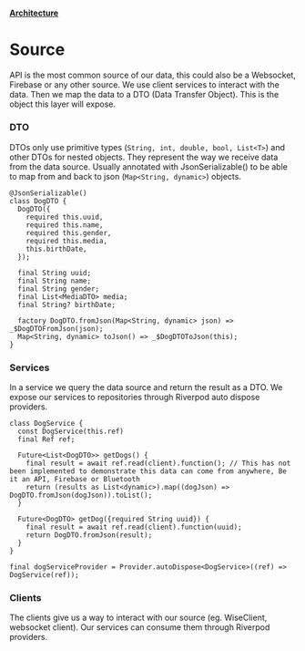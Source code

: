 #### [Architecture](/architecture.md)

# Source

API is the most common source of our data, this could also be a Websocket, Firebase or any other source. We use client services to interact with the data. Then we map the data to a DTO (Data Transfer Object). This is the object this layer will expose.

### DTO

DTOs only use primitive types (`String, int, double, bool, List<T>`) and other DTOs for nested objects. They represent the way we receive data from the data source. Usually annotated with JsonSerializable() to be able to map from and back to json (`Map<String, dynamic>`) objects.

```
@JsonSerializable()
class DogDTO {
  DogDTO({
    required this.uuid,
    required this.name,
    required this.gender,
    required this.media,
    this.birthDate,
  });

  final String uuid;
  final String name;
  final String gender;
  final List<MediaDTO> media;
  final String? birthDate;

  factory DogDTO.fromJson(Map<String, dynamic> json) => _$DogDTOFromJson(json);
  Map<String, dynamic> toJson() => _$DogDTOToJson(this);
}
```

### Services

In a service we query the data source and return the result as a DTO. We expose our services to repositories through Riverpod auto dispose providers.

```
class DogService {
  const DogService(this.ref)
  final Ref ref;

  Future<List<DogDTO>> getDogs() {
    final result = await ref.read(client).function(); // This has not been implemented to demonstrate this data can come from anywhere, Be it an API, Firebase or Bluetooth
    return (results as List<dynamic>).map((dogJson) => DogDTO.fromJson(dogJson)).toList();
  }

  Future<DogDTO> getDog({required String uuid}) {
    final result = await ref.read(client).function(uuid);
    return DogDTO.fromJson(result);
  }
}

final dogServiceProvider = Provider.autoDispose<DogService>((ref) => DogService(ref));
```

### Clients

The clients give us a way to interact with our source (eg. WiseClient, websocket client). Our services can consume them through Riverpod providers.